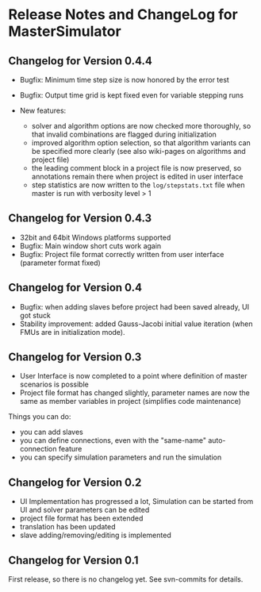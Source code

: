 Release Notes and ChangeLog for MasterSimulator
===============================================

Changelog for Version 0.4.4
---------------------------

* Bugfix: Minimum time step size is now honored by the error test
* Bugfix: Output time grid is kept fixed even for variable stepping runs

* New features:
  -  solver and algorithm options are now checked more thoroughly, so that
     invalid combinations are flagged during initialization
  -  improved algorithm option selection, so that algorithm variants can be
     specified more clearly (see also wiki-pages on algorithms and project file)
  -  the leading comment block in a project file is now preserved, so annotations
     remain there when project is edited in user interface
  -  step statistics are now written to the `log/stepstats.txt` file when master
     is run with verbosity level > 1

Changelog for Version 0.4.3
---------------------------

* 32bit and 64bit Windows platforms supported
* Bugfix: Main window short cuts work again
* Bugfix: Project file format correctly written from user interface (parameter format fixed)

Changelog for Version 0.4
-------------------------

* Bugfix: when adding slaves before project had been saved already, UI got stuck
* Stability improvement: added Gauss-Jacobi initial value iteration (when FMUs are in initialization mode).

Changelog for Version 0.3
-------------------------

* User Interface is now completed to a point where definition of
  master scenarios is possible
* Project file format has changed slightly, parameter names are now
  the same as member variables in project (simplifies code maintenance)

Things you can do:

* you can add slaves
* you can define connections, even with the "same-name" auto-connection feature
* you can specify simulation parameters and run the simulation


Changelog for Version 0.2
-------------------------

* UI Implementation has progressed a lot, Simulation can be started from UI
  and solver parameters can be edited
* project file format has been extended
* translation has been updated
* slave adding/removing/editing is implemented


Changelog for Version 0.1
-------------------------

First release, so there is no changelog yet. See svn-commits for details.

